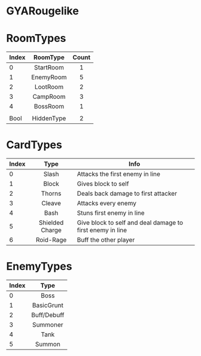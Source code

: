 # GYARougelike

# RoomTypes
| Index | RoomType   | Count |
| ------| :--------: | :---: |
| 0     | StartRoom  | 1     |
| 1     | EnemyRoom  | 5     |
| 2     | LootRoom   | 2     |
| 3     | CampRoom   | 3     |
| 4     | BossRoom   | 1     |
|       |            |       |
| Bool  | HiddenType | 2     |

# CardTypes
| Index | Type            | Info                                                      |
| ------| :-------------: | --------------------------------------------------------- |
| 0     | Slash           | Attacks the first enemy in line                           |
| 1     | Block           | Gives block to self                                       |
| 2     | Thorns          | Deals back damage to first attacker                       |
| 3     | Cleave          | Attacks every enemy                                       |
| 4     | Bash            | Stuns first enemy in line                                 |
| 5     | Shielded Charge | Give block to self and deal damage to first enemy in line |
| 6     | Roid-Rage       | Buff the other player                                     |

# EnemyTypes
| Index | Type        |
| ------| :---------: |
| 0     | Boss        |
| 1     | BasicGrunt  |
| 2     | Buff/Debuff |
| 3     | Summoner    |
| 4     | Tank        |
| 5     | Summon      |

